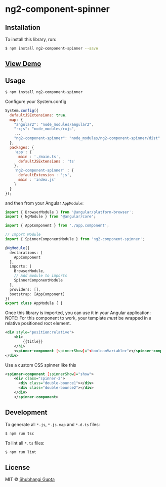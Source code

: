 # ng2-component-spinner

## Installation

To install this library, run:

```bash
$ npm install ng2-component-spinner --save
```
## [View Demo](https://shubhi1407.github.io/ng2-component-spinner/)

## Usage

```bash
$ npm install ng2-component-spinner
```
Configure your System.config
```javascript
System.config({
  defaultJSExtensions: true,
  map: {
    "angular2": "node_modules/angular2",
    "rxjs": "node_modules/rxjs",
    ...
    "ng2-component-spinner": "node_modules/ng2-component-spinner/dist"
  },
  packages: {        
    'app': {
      main : './main.ts',
      defaultJSExtensions : 'ts'
    },
    'ng2-component-spinner' : {
      defaultExtension : 'js',
      main : 'index.js'
    }
  }
});
```
and then from your Angular `AppModule`:

```typescript
import { BrowserModule } from '@angular/platform-browser';
import { NgModule } from '@angular/core';

import { AppComponent } from './app.component';

// Import Module
import { SpinnerComponentModule } from 'ng2-component-spinner';

@NgModule({
  declarations: [
    AppComponent
  ],
  imports: [
    BrowserModule,    
    // Add module to imports
    SpinnerComponentModule
  ],
  providers: [],
  bootstrap: [AppComponent]
})
export class AppModule { }
```

Once this library is imported, you can use it in your Angular application:
NOTE: For this component to work, your template *must* be wrapped in a relative positioned root element.
```xml
<div style="position:relative">
    <h1>
        {{title}}
    </h1>
    <spinner-component [spinnerShow]="<booleanVariable>"></spinner-component>
</div>
```
Use a custom CSS spinner like this
```xml
<spinner-component [spinnerShow]="show">
    <div class="spinner-2">
      <div class="double-bounce1"></div>
      <div class="double-bounce2"></div>
    </div>
    </spinner-component>
```
## Development

To generate all `*.js`, `*.js.map` and `*.d.ts` files:

```bash
$ npm run tsc
```

To lint all `*.ts` files:

```bash
$ npm run lint
```

## License

MIT © [Shubhangi Gupta](mailto:shubhangi140793@gmail.com)
